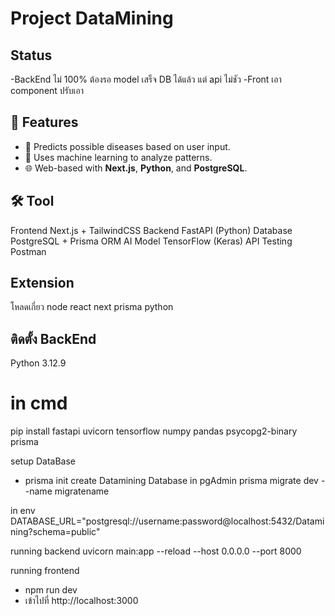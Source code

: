 # Project DataMining
## Status
-BackEnd ไม่ 100% ต้องรอ model เสร็จ DB ได้แล้ว แต่ api ไม่ชัว
-Front เอา component ปรับเอา

## 🚀 Features
- 🏥 Predicts possible diseases based on user input.
- 🧠 Uses machine learning to analyze patterns.
- 🌐 Web-based with **Next.js**, **Python**, and **PostgreSQL**.

## 🛠 Tool
Frontend	    Next.js + TailwindCSS
Backend	      FastAPI (Python)
Database	    PostgreSQL + Prisma ORM
AI Model	    TensorFlow (Keras)
API Testing	  Postman

## Extension
โหลดเกี่ยว node react next prisma python
## ติดตั้ง BackEnd
Python 3.12.9
# in cmd
pip install fastapi uvicorn tensorflow numpy pandas psycopg2-binary prisma

setup DataBase
- prisma init
create Datamining Database in pgAdmin
prisma migrate dev --name migratename

in env
DATABASE_URL="postgresql://username:password@localhost:5432/Datamining?schema=public"

running backend
uvicorn main:app --reload --host 0.0.0.0 --port 8000

running frontend
- npm run dev
- เข้าไปที่ http://localhost:3000

